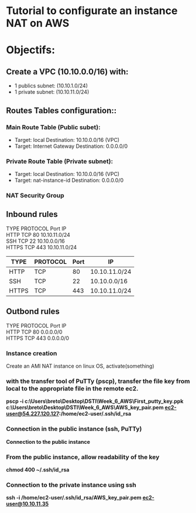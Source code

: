 Tutorial to configurate an instance NAT on AWS
===================================

# Objectifs:
## Create a VPC (10.10.0.0/16) with:
  - 1 publics subnet: (10.10.1.0/24)
  - 1 private subnet: (10.10.11.0/24)



## Routes Tables configuration::
### Main Route Table (Public subet):
  - Target: local              Destination: 10.10.0.0/16 (VPC)
  - Target: Internet Gateway   Destination: 0.0.0.0/0

### Private Route Table (Private subnet):
  - Target: local             Destination: 10.10.0.0/16 (VPC)
  - Target: nat-instance-id   Destination: 0.0.0.0/0

### NAT Security Group
## Inbound rules
  TYPE  PROTOCOL  Port  IP  
  HTTP  TCP       80    10.10.11.0/24  
  SSH   TCP       22    10.10.0.0/16  
  HTTPS TCP       443   10.10.11.0/24    

|TYPE |PROTOCOL|Port|IP|  
|-----|--------|------|-------------|  
|HTTP|TCP|80|10.10.11.0/24|  
|SSH|TCP|22|10.10.0.0/16 |  
|HTTPS|TCP|443|10.10.11.0/24|    

## Outbond rules
  TYPE  PROTOCOL  Port  IP  
  HTTP  TCP       80    0.0.0.0/0  
  HTTPS TCP       443   0.0.0.0/0  

### Instance creation
Create an AMI NAT  instance on linux OS, activate(something)


### with the transfer tool of PuTTy (pscp), transfer the file key from local to the appropriate <b>file<b> in the remote ec2.
pscp -i c:\Users\breto\Desktop\DSTI\Week_6_AWS\First_putty_key.ppk c:\Users\breto\Desktop\DSTI\Week_6_AWS\AWS_key_pair.pem ec2-user@54.227.120.127:/home/ec2-user/.ssh/id_rsa

### Connection in the public instance (ssh, PuTTy)
Connection to the public instance

### From the public instance, allow readability of the key
chmod 400 ~/.ssh/id_rsa  

### Connection to the private instance using ssh
ssh -i /home/ec2-user/.ssh/id_rsa/AWS_key_pair.pem ec2-user@10.10.11.35
